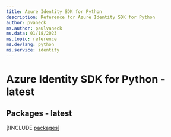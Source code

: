 ```yaml
---
title: Azure Identity SDK for Python
description: Reference for Azure Identity SDK for Python
author: pvaneck
ms.author: paulvaneck
ms.data: 01/18/2023
ms.topic: reference
ms.devlang: python
ms.service: identity
---
```

# Azure Identity SDK for Python - latest
## Packages - latest
[!INCLUDE [packages](identity-index.md)]